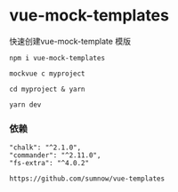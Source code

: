 # vue-mock-templates

快速创建vue-mock-template 模版

    npm i vue-mock-templates

    mockvue c myproject

    cd myproject & yarn

    yarn dev

### 依赖

    "chalk": "^2.1.0",
    "commander": "^2.11.0",
    "fs-extra": "^4.0.2"

    https://github.com/sumnow/vue-templates